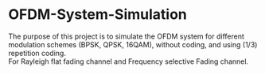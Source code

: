 # OFDM-System-Simulation
The purpose of this project is to simulate the OFDM system for different modulation schemes (BPSK, QPSK, 16QAM), without coding, and using (1/3) repetition coding.  
For Rayleigh flat fading channel and Frequency selective Fading channel.
